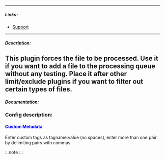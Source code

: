 
---

##### Links:

- [Support](https://unmanic.app/discord)

---

##### Description:
This plugin forces the file to be processed.  Use it if you want to add a file to the processing queue without any testing.
Place it after other limit/exclude plugins if you want to filter out certain types of files.
---

##### Documentation:

### Config description:

#### <span style="color:blue">Custom Metadata</span>
Enter custom tags as tagname:value (no spaces), enter more than one pair by delimiting pairs with commas

:::note
:::

